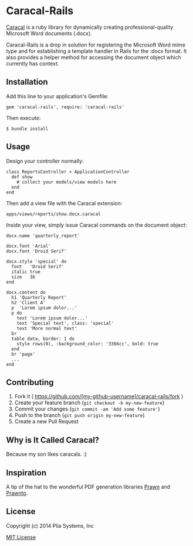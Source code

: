 # Caracal-Rails

[Caracal](https://github.com/ibpinc/caracal) is a ruby library for dynamically creating professional-quality Microsoft Word documents (.docx). 

Caracal-Rails is a drop in solution for registering the Microsoft Word mime type and for establishing a template handler in Rails for the :docx format.  It also provides a helper method for accessing the document object which currently has context.

## Installation

Add this line to your application's Gemfile:

    gem 'caracal-rails', require: 'caracal-rails'

Then execute:

    $ bundle install

## Usage

Design your controller normally:

    class ReportsController < ApplicationController
      def show
        # collect your models/view models here
      end
    end
    
Then add a view file with the Caracal extension:

    apps/views/reports/show.docx.caracal
    
Inside your view, simply issue Caracal commands on the document object:
    
    docx.name 'quarterly_report'
    
    docx.font 'Arial'
    docx.font 'Droid Serif'
    
    docx.style 'special' do
      font   'Droid Serif'
      italic true
      size   16
    end
    
    docx.content do
      h1 'Quarterly Report'
      h2 'Client A'
      p  'Lorem ipsum dolor...'
      p do
        text 'Lorem ipsum dolor...'
        text 'Special text', class: 'special'
        text 'More normal text'
      br
      table data, border: 1 do
        style rows(0), :background_color: '3366cc', bold: true
      end
      br 'page'
      ...
    end

## Contributing

1. Fork it ( https://github.com/[my-github-username]/caracal-rails/fork )
2. Create your feature branch (`git checkout -b my-new-feature`)
3. Commit your changes (`git commit -am 'Add some feature'`)
4. Push to the branch (`git push origin my-new-feature`)
5. Create a new Pull Request

## Why is It Called Caracal?

Because my son likes caracals. :)

## Inspiration

A tip of the hat to the wonderful PDF generation libraries [Prawn](https://github.com/prawnpdf/prawn) and [Prawnto](https://github.com/GetJobber/prawnto).

## License

Copyright (c) 2014 Plia Systems, Inc

[MIT License](https://github.com/ibpinc/caracal-rails/blob/master/LICENSE.txt)